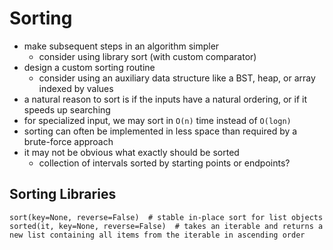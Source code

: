 # Sorting

- make subsequent steps in an algorithm simpler
    - consider using library sort (with custom comparator)
- design a custom sorting routine
    - consider using an auxiliary data structure like a BST, heap, or array indexed by values
- a natural reason to sort is if the inputs have a natural ordering, or if it speeds up searching
- for specialized input, we may sort in `O(n)` time instead of `O(logn)`
- sorting can often be implemented in less space than required by a brute-force approach
- it may not be obvious what exactly should be sorted
    - collection of intervals sorted by starting points or endpoints?

## Sorting Libraries

```python3
sort(key=None, reverse=False)  # stable in-place sort for list objects
sorted(it, key=None, reverse=False)  # takes an iterable and returns a new list containing all items from the iterable in ascending order
```

